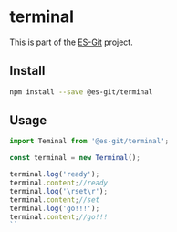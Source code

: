 # terminal

This is part of the [ES-Git](https://github.com/es-git/es-git) project.

## Install

```bash
npm install --save @es-git/terminal
```

## Usage

```ts
import Teminal from '@es-git/terminal';

const terminal = new Terminal();

terminal.log('ready');
terminal.content;//ready
terminal.log('\rset\r');
terminal.content;//set
terminal.log('go!!!');
terminal.content;//go!!!
``